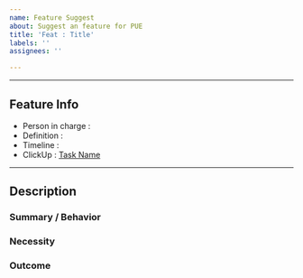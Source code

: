```yaml
---
name: Feature Suggest
about: Suggest an feature for PUE
title: 'Feat : Title'
labels: ''
assignees: ''

---
```


---
## Feature Info
 - Person in charge : 
 - Definition : 
 - Timeline :
 - ClickUp : [Task Name](https://clickup.url)
---
## Description

### Summary / Behavior
<!--이 Feature이 무엇인지 간략하게 설명하고, 어떻게 작동해야 하는지 서술합니다.-->

### Necessity
<!--해당 Feature가 필요한 이유, Epic에 어떤 영향을 미치는 지 서술합니다. -->

### Outcome
<!-- 이 Feature을 통해 나타내고자 하는 결과를 간단히 설명합니다. -->
